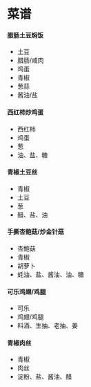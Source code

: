 # 菜谱

#### 腊肠土豆焖饭

+ 土豆
+ 腊肠/咸肉
+ 鸡蛋
+ 青椒
+ 葱蒜
+ 酱油/盐

#### 西红柿炒鸡蛋

+ 西红柿
+ 鸡蛋
+ 葱
+ 油、盐、糖

#### 青椒土豆丝

+ 青椒
+ 土豆
+ 葱
+ 醋、盐、油

#### 手撕杏鲍菇/炒金针菇

+ 杏鲍菇
+ 青椒
+ 胡萝卜
+ 蚝油、盐、酱油、油、糖

#### 可乐鸡翅/鸡腿

+ 可乐
+ 鸡翅/鸡腿
+ 料酒、生抽、老抽、姜

#### 青椒肉丝

+ 青椒
+ 肉丝
+ 淀粉、盐、酱油、醋